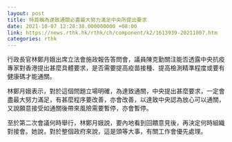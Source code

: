 ```yaml
---
layout: post
title: 特首稱為達致通關必盡最大努力滿足中央所提出要求
date: 2021-10-07 12:28:38.000000000 +08:00
link: https://news.rthk.hk/rthk/ch/component/k2/1613939-20211007.htm
categories: rthk
---
```


行政長官林鄭月娥出席立法會施政報告答問會，議員陳克勤關注能否透露中央抗疫專家對香港提出甚麼具體要求，是否需要提高疫苗接種、提高檢測精準程度或要有健康碼才能通關。

林鄭月娥表示，對於這個問題立場明確，為達致通關，中央提出甚麼要求，一定會盡最大努力滿足，有甚麼程序要改善，亦會改善，以達致中央認為放心可以通關，又說願意接受如通關後帶來風險需要暫停，亦會暫停。

至於第二次會議何時舉行，林鄭月娥說，要內地看到回饋意見後，再決定何時組織對接會。她說，對於整個政府來說，這是頭等大事，有關工作會優先處理。
